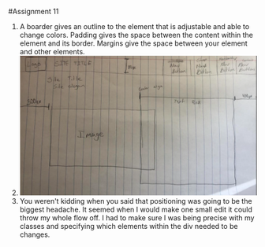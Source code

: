 #Assignment 11

1. A boarder gives an outline to the element that is adjustable and able to change colors. Padding gives the space between the content within the element and its border. Margins give the space between your element and other elements.
2. ![Sketch with relative URL](./images/positionplan.png)
3. You weren't kidding when you said that positioning was going to be the biggest headache. It seemed when I would make one small edit it could throw my whole flow off. I had to make sure I was being precise with my classes and specifying which elements within the div needed to be changes.
  
